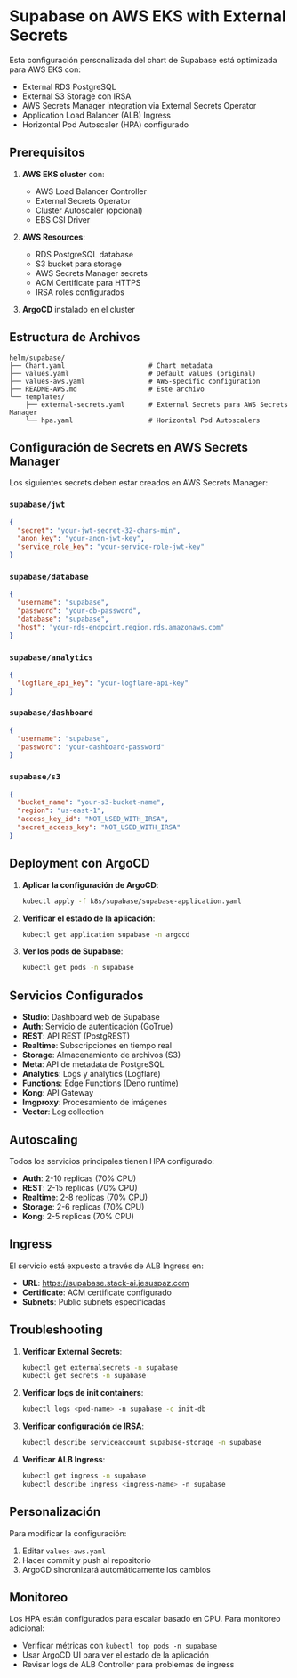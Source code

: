 # Supabase on AWS EKS with External Secrets

Esta configuración personalizada del chart de Supabase está optimizada para AWS EKS con:
- External RDS PostgreSQL
- External S3 Storage con IRSA
- AWS Secrets Manager integration via External Secrets Operator
- Application Load Balancer (ALB) Ingress
- Horizontal Pod Autoscaler (HPA) configurado

## Prerequisitos

1. **AWS EKS cluster** con:
   - AWS Load Balancer Controller
   - External Secrets Operator
   - Cluster Autoscaler (opcional)
   - EBS CSI Driver

2. **AWS Resources**:
   - RDS PostgreSQL database
   - S3 bucket para storage
   - AWS Secrets Manager secrets
   - ACM Certificate para HTTPS
   - IRSA roles configurados

3. **ArgoCD** instalado en el cluster

## Estructura de Archivos

```
helm/supabase/
├── Chart.yaml                     # Chart metadata
├── values.yaml                    # Default values (original)
├── values-aws.yaml                # AWS-specific configuration
├── README-AWS.md                  # Este archivo
└── templates/
    ├── external-secrets.yaml      # External Secrets para AWS Secrets Manager
    └── hpa.yaml                   # Horizontal Pod Autoscalers
```

## Configuración de Secrets en AWS Secrets Manager

Los siguientes secrets deben estar creados en AWS Secrets Manager:

### `supabase/jwt`
```json
{
  "secret": "your-jwt-secret-32-chars-min",
  "anon_key": "your-anon-jwt-key",
  "service_role_key": "your-service-role-jwt-key"
}
```

### `supabase/database`
```json
{
  "username": "supabase",
  "password": "your-db-password",
  "database": "supabase",
  "host": "your-rds-endpoint.region.rds.amazonaws.com"
}
```

### `supabase/analytics`
```json
{
  "logflare_api_key": "your-logflare-api-key"
}
```

### `supabase/dashboard`
```json
{
  "username": "supabase",
  "password": "your-dashboard-password"
}
```

### `supabase/s3`
```json
{
  "bucket_name": "your-s3-bucket-name",
  "region": "us-east-1",
  "access_key_id": "NOT_USED_WITH_IRSA",
  "secret_access_key": "NOT_USED_WITH_IRSA"
}
```

## Deployment con ArgoCD

1. **Aplicar la configuración de ArgoCD**:
   ```bash
   kubectl apply -f k8s/supabase/supabase-application.yaml
   ```

2. **Verificar el estado de la aplicación**:
   ```bash
   kubectl get application supabase -n argocd
   ```

3. **Ver los pods de Supabase**:
   ```bash
   kubectl get pods -n supabase
   ```

## Servicios Configurados

- **Studio**: Dashboard web de Supabase
- **Auth**: Servicio de autenticación (GoTrue)
- **REST**: API REST (PostgREST)
- **Realtime**: Subscripciones en tiempo real
- **Storage**: Almacenamiento de archivos (S3)
- **Meta**: API de metadata de PostgreSQL
- **Analytics**: Logs y analytics (Logflare)
- **Functions**: Edge Functions (Deno runtime)
- **Kong**: API Gateway
- **Imgproxy**: Procesamiento de imágenes
- **Vector**: Log collection

## Autoscaling

Todos los servicios principales tienen HPA configurado:
- **Auth**: 2-10 replicas (70% CPU)
- **REST**: 2-15 replicas (70% CPU)
- **Realtime**: 2-8 replicas (70% CPU)
- **Storage**: 2-6 replicas (70% CPU)
- **Kong**: 2-5 replicas (70% CPU)

## Ingress

El servicio está expuesto a través de ALB Ingress en:
- **URL**: https://supabase.stack-ai.jesuspaz.com
- **Certificate**: ACM certificate configurado
- **Subnets**: Public subnets especificadas

## Troubleshooting

1. **Verificar External Secrets**:
   ```bash
   kubectl get externalsecrets -n supabase
   kubectl get secrets -n supabase
   ```

2. **Verificar logs de init containers**:
   ```bash
   kubectl logs <pod-name> -n supabase -c init-db
   ```

3. **Verificar configuración de IRSA**:
   ```bash
   kubectl describe serviceaccount supabase-storage -n supabase
   ```

4. **Verificar ALB Ingress**:
   ```bash
   kubectl get ingress -n supabase
   kubectl describe ingress <ingress-name> -n supabase
   ```

## Personalización

Para modificar la configuración:
1. Editar `values-aws.yaml`
2. Hacer commit y push al repositorio
3. ArgoCD sincronizará automáticamente los cambios

## Monitoreo

Los HPA están configurados para escalar basado en CPU. Para monitoreo adicional:
- Verificar métricas con `kubectl top pods -n supabase`
- Usar ArgoCD UI para ver el estado de la aplicación
- Revisar logs de ALB Controller para problemas de ingress
